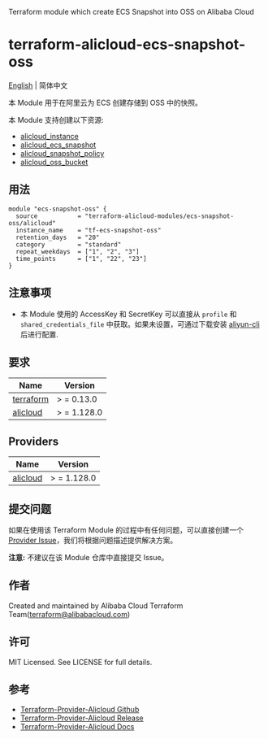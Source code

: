Terraform module which create ECS Snapshot into OSS on Alibaba Cloud

terraform-alicloud-ecs-snapshot-oss
=====================================================================

[English](README.md) | 简体中文

本 Module 用于在阿里云为 ECS 创建存储到 OSS 中的快照。

本 Module 支持创建以下资源:

* [alicloud_instance](https://registry.terraform.io/providers/aliyun/alicloud/latest/docs/resources/instance)
* [alicloud_ecs_snapshot](https://registry.terraform.io/providers/aliyun/alicloud/latest/docs/resources/ecs_snapshot)
* [alicloud_snapshot_policy](https://registry.terraform.io/providers/aliyun/alicloud/latest/docs/resources/snapshot_policy)
* [alicloud_oss_bucket](https://registry.terraform.io/providers/aliyun/alicloud/latest/docs/resources/oss_bucket)

## 用法

```hcl
module "ecs-snapshot-oss" {
  source           = "terraform-alicloud-modules/ecs-snapshot-oss/alicloud"
  instance_name    = "tf-ecs-snapshot-oss"
  retention_days   = "20"
  category         = "standard"
  repeat_weekdays  = ["1", "2", "3"]
  time_points      = ["1", "22", "23"]
}
```

## 注意事项

* 本 Module 使用的 AccessKey 和 SecretKey 可以直接从 `profile` 和 `shared_credentials_file`
  中获取。如果未设置，可通过下载安装 [aliyun-cli](https://github.com/aliyun/aliyun-cli#installation) 后进行配置.

## 要求

| Name | Version |
|------|---------|
| <a name="requirement_terraform"></a> [terraform](#requirement\_terraform) | > = 0.13.0 |
| <a name="requirement_alicloud"></a> [alicloud](#requirement\_alicloud) | > = 1.128.0 |

## Providers

| Name | Version |
|------|---------|
| <a name="provider_alicloud"></a> [alicloud](#provider\_alicloud) | > = 1.128.0 |

## 提交问题

如果在使用该 Terraform Module
的过程中有任何问题，可以直接创建一个 [Provider Issue](https://github.com/aliyun/terraform-provider-alicloud/issues/new)，我们将根据问题描述提供解决方案。

**注意:** 不建议在该 Module 仓库中直接提交 Issue。

## 作者

Created and maintained by Alibaba Cloud Terraform Team(terraform@alibabacloud.com)

## 许可

MIT Licensed. See LICENSE for full details.

## 参考

* [Terraform-Provider-Alicloud Github](https://github.com/aliyun/terraform-provider-alicloud)
* [Terraform-Provider-Alicloud Release](https://releases.hashicorp.com/terraform-provider-alicloud/)
* [Terraform-Provider-Alicloud Docs](https://registry.terraform.io/providers/aliyun/alicloud/latest/docs)
